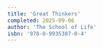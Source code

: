 ```yaml
---
title: 'Great Thinkers'
completed: 2025-09-06
author: 'The School of Life'
isbn: '978-0-9935387-0-4'
---
```

